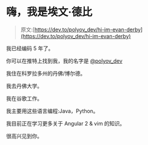 # 嗨，我是埃文·德比

> 原文:[https://dev.to/polyov_dev/hi-im-evan-derby](https://dev.to/polyov_dev/hi-im-evan-derby)

我已经编码 5 年了。

你可以在推特上找到我，我的名字是 [@polyov_dev](https://twitter.com/polyov_dev)

我住在科罗拉多州的丹佛/博尔德。

我去丹佛大学。

我在谷歌工作。

我主要用这些语言编程:Java，Python。

我目前正在学习更多关于 Angular 2 & vim 的知识。

很高兴见到你。